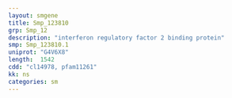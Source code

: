 ```yaml
---
layout: smgene
title: Smp_123810
grp: Smp_12
description: "interferon regulatory factor 2 binding protein"
smp: Smp_123810.1
uniprot: "G4V6X8"
length:  1542
cdd: "cl14978, pfam11261"
kk: ns
categories: sm
---
```

